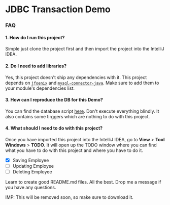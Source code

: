 # JDBC Transaction Demo

### FAQ

#### 1. How do I run this project?

Simple just clone the project first and then import the project into the IntelliJ IDEA.

#### 2. Do I need to add libraries?

Yes, this project doesn't ship any dependencies with it. 
This project depends on [`jfoenix`](https://mvnrepository.com/artifact/com.jfoenix/jfoenix/8.0.10) and
 [`mysql-connector-java`](https://mvnrepository.com/artifact/mysql/mysql-connector-java/8.0.21). Make sure to add them  to your module's dependencies list.  
 
 #### 3. How can I reproduce the DB for this Demo?
 
 You can find the database script [here](src/db/dbscript.sql). Don't execute everything blindly. It also contains some tirggers which are nothing to do with this project.
 
 #### 4. What should I need to do with this project?
 
 Once you have imported this project into the IntelliJ IDEA, 
 go to **View** > **Tool Windows** > **TODO**. It will open up the TODO window where you can find what you have to do with this project and where you have to do it.
 
 - [x] Saving Employee
 - [ ] Updating Employee
 - [ ] Deleting Employee
 
 Learn to create good README.md files. All the best. Drop me a message if you have any questions.
 
 IMP: This will be removed soon, so make sure to download it.